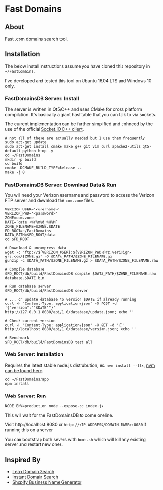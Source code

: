 # Fast Domains

## About

Fast .com domains search tool.

## Installation

The below install instructions assume you have cloned this repository in `~/FastDomains`.

I've developed and tested this tool on Ubuntu 16.04 LTS and Windows 10 only.

### FastDomainsDB Server: Install

The server is written in Qt5/C++ and uses CMake for cross platform compilation. It's basically a giant hashtable that you can talk to via sockets.

The current implementation can be further simplified and enhnced by the use of the official [Socket.IO C++ client](https://socket.io/blog/socket-io-cpp/).

```
# not all of these are actually needed but I use them frequently
sudo apt-get update
sudo apt-get install cmake make g++ git vim curl apache2-utils qt5-default python htop -y
cd ~/FastDomains
mkdir -p build
cd build
cmake -DCMAKE_BUILD_TYPE=Release ..
make -j 8
```

### FastDomainsDB Server: Download Data & Run

You will need your Verizon username and password to access the Verizon FTP server and download the `com.zone` files.

```
VERIZON_USER='<username>'
VERIZON_PWD='<password>'
ZONE=com.zone
DATE=`date +%Y%m%d_%H%M`
ZONE_FILENAME=$ZONE.$DATE
FD_ROOT=~/FastDomains
DATA_PATH=$FD_ROOT/data
cd $FD_ROOT

# Download & uncompress data
wget -c "ftp://${VERIZON_USER}:${VERIZON_PWD}@rz.verisign-grs.com/$ZONE.gz" -O $DATA_PATH/$ZONE_FILENAME.gz
gunzip -c $DATA_PATH/$ZONE_FILENAME.gz > $DATA_PATH/$ZONE_FILENAME.raw

# Compile database
$FD_ROOT/db/build/FastDomainsDB compile $DATA_PATH/$ZONE_FILENAME.raw database.$DATE.bin

# Run database server
$FD_ROOT/db/build/FastDomainsDB server

# ... or update database to version $DATE if already running
curl -H "Content-Type: application/json" -X POST -d '{"version":"'$DATE'"}' http://127.0.0.1:8080/api/1.0/database/update.json; echo ''

# Check current version
curl -H "Content-Type: application/json" -X GET -d '{}' http://localhost:8080/api/1.0/database/version.json; echo ''

# Benchmark
$FD_ROOT/db/build/FastDomainsDB test all
```

### Web Server: Installation

Requires the latest stable node.js distrubution, ex. `nvm install --lts`, [nvm can be found here](https://github.com/creationix/nvm#installationhttps://github.com/creationix/nvm#installation).

```
cd ~/FastDomains/app
npm install
```

### Web Server: Run 

```
NODE_ENV=production node --expose-gc index.js
```

This will wait for the FastDomainsDB to come oneline.

Visit http://localhost:8080 or `http://<IP-ADDRESS/DOMAIN-NAME>:8080` if running this on a server

You can bootstrap both severs with `boot.sh` which will kill any existing server and restart new ones.

## Inspired By

- [Lean Domain Search](http://www.leandomainsearch.com)
- [Instant Domain Search](https://instantdomainsearch.com/)
- [Shopify Business Name Generator](https://www.shopify.com/tools/business-name-generator)
